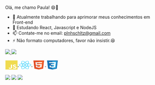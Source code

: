 ###

 Olá, me chamo Paula! 😄🔻

- 🔭 Atualmente trabalhando para aprimorar meus conhecimentos em Front-end
- 🌱 Estudando React, Javascript e NodeJS
- 📫 Contate-me no email: plnhschltz@gmail.com
- ⚡ Não formato computadores, favor não insistir.😆

<div>
  <a href="https://github.com/paulaLopes2270">
  <img height="180em" src="https://github-readme-stats.vercel.app/api?username=paulalopes2270&show_icons=true&theme=dracula&include_all_commits=true&count_private=true"/>
  <img height="180em" src="https://github-readme-stats.vercel.app/api/top-langs/?username=paulalopes2270&layout=compact&langs_count=7&theme=dracula"/>
</div>

  
  <div style="display: inline_block"><br>
  <img align="center" alt="Paula-Js" height="30" width="40" src="https://raw.githubusercontent.com/devicons/devicon/master/icons/javascript/javascript-plain.svg">
  <img align="center" alt="Paula-React" height="30" width="40" src="https://raw.githubusercontent.com/devicons/devicon/master/icons/react/react-original.svg">
  <img align="center" alt="Paula-HTML" height="30" width="40" src="https://raw.githubusercontent.com/devicons/devicon/master/icons/html5/html5-original.svg">
  <img align="center" alt="Paula-CSS" height="30" width="40" src="https://raw.githubusercontent.com/devicons/devicon/master/icons/css3/css3-original.svg">
 

</div>
  
  <br> 
  <div> 
  <a href="https://www.instagram.com/paulinha_schultz/" target="_blank"><img src="https://img.shields.io/badge/-Instagram-%23E4405F?style=for-the-badge&logo=instagram&logoColor=white" target="_blank"></a>
  <a href = "mailto:plnhschltz@gmail.com"><img src="https://img.shields.io/badge/-Gmail-%23333?style=for-the-badge&logo=gmail&logoColor=white" target="_blank"></a>
  <a href="https://www.linkedin.com/in/paula-lopes-b78ba1196/" target="_blank"><img src="https://img.shields.io/badge/-LinkedIn-%230077B5?style=for-the-badge&logo=linkedin&logoColor=white" target="_blank"></a> 
    
 
</div>


